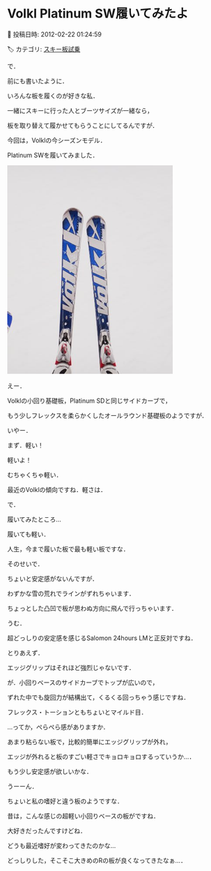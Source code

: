 # Volkl Platinum SW履いてみたよ

📅 投稿日時: 2012-02-22 01:24:59

🏷️ カテゴリ: [スキー板試乗](c0bd8048615710cee890e403a36cc9a2b.md)

で．


前にも書いたように．


いろんな板を履くのが好きな私．


一緒にスキーに行った人とブーツサイズが一緒なら，


板を取り替えて履かせてもらうことにしてるんですが．





今回は，Volklの今シーズンモデル．


Platinum SWを履いてみました．




![d70bb3c459cc86532678dd0e8b2e4cab.jpg](images/d70bb3c459cc86532678dd0e8b2e4cab.jpg)







えー．


Volklの小回り基礎板，Platinum SDと同じサイドカーブで，


もう少しフレックスを柔らかくしたオールラウンド基礎板のようですが．





いやー．


まず．軽い！


軽いよ！


むちゃくちゃ軽い．


最近のVolklの傾向ですね．軽さは．





で．


履いてみたところ…


履いても軽い．


人生，今まで履いた板で最も軽い板ですな．





そのせいで．


ちょいと安定感がないんですが．


わずかな雪の荒れでラインがずれちゃいます．


ちょっとした凸凹で板が思わぬ方向に飛んで行っちゃいます．


うむ．


超どっしりの安定感を感じるSalomon 24hours LMと正反対ですね．





とりあえず．


エッジグリップはそれほど強烈じゃないです．


が．小回りベースのサイドカーブでトップが広いので，


ずれた中でも旋回力が結構出て，くるくる回っちゃう感じですね．


フレックス・トーションともちょいとマイルド目．


…ってか，ぺらぺら感がありますか．





あまり粘らない板で，比較的簡単にエッジグリップが外れ，


エッジが外れると板のすごい軽さでキョロキョロするっていうか…．


もう少し安定感が欲しいかな．





うーーん．


ちょいと私の嗜好と違う板のようですな．





昔は，こんな感じの超軽い小回りベースの板がですね．


大好きだったんですけどね．


どうも最近嗜好が変わってきたのかな…


どっしりした，そこそこ大きめのRの板が良くなってきたなぁ…．
